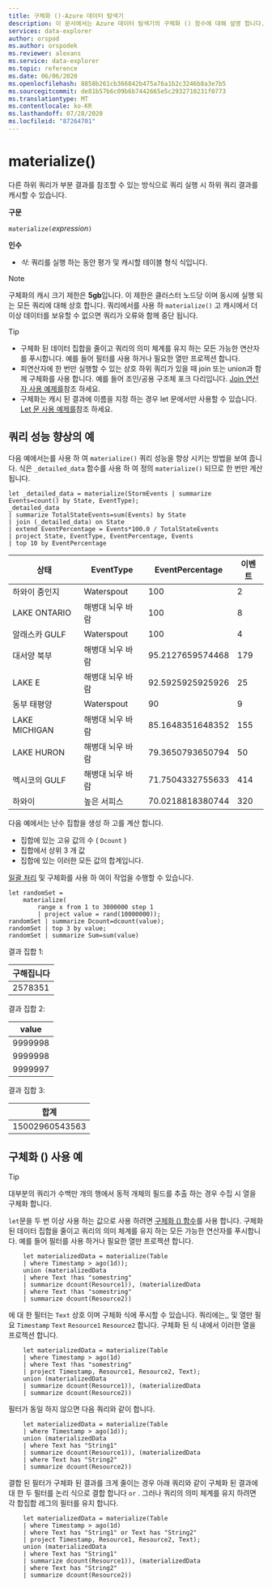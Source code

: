 ```yaml
---
title: 구체화 ()-Azure 데이터 탐색기
description: 이 문서에서는 Azure 데이터 탐색기의 구체화 () 함수에 대해 설명 합니다.
services: data-explorer
author: orspod
ms.author: orspodek
ms.reviewer: alexans
ms.service: data-explorer
ms.topic: reference
ms.date: 06/06/2020
ms.openlocfilehash: 8858b261cb366842b475a76a1b2c3246b8a3e7b5
ms.sourcegitcommit: de81b57b6c09b6b7442665e5c2932710231f0773
ms.translationtype: MT
ms.contentlocale: ko-KR
ms.lasthandoff: 07/28/2020
ms.locfileid: "87264701"
---
```

# <a name="materialize"></a>materialize()

다른 하위 쿼리가 부분 결과를 참조할 수 있는 방식으로 쿼리 실행 시 하위 쿼리 결과를 캐시할 수 있습니다.
 
**구문**

`materialize(`*expression*`)`

**인수**

* *식*: 쿼리를 실행 하는 동안 평가 및 캐시할 테이블 형식 식입니다.

> [!NOTE]
> 구체화의 캐시 크기 제한은 **5gb**입니다. 이 제한은 클러스터 노드당 이며 동시에 실행 되는 모든 쿼리에 대해 상호 합니다. 쿼리에서를 사용 하 `materialize()` 고 캐시에서 더 이상 데이터를 보유할 수 없으면 쿼리가 오류와 함께 중단 됩니다.

>[!TIP]
>
>* 구체화 된 데이터 집합을 줄이고 쿼리의 의미 체계를 유지 하는 모든 가능한 연산자를 푸시합니다. 예를 들어 필터를 사용 하거나 필요한 열만 프로젝션 합니다.
>* 피연산자에 한 번만 실행할 수 있는 상호 하위 쿼리가 있을 때 join 또는 union과 함께 구체화를 사용 합니다. 예를 들어 조인/공용 구조체 포크 다리입니다. [Join 연산자 사용 예제를](#examples-of-query-performance-improvement)참조 하세요.
>* 구체화는 캐시 된 결과에 이름을 지정 하는 경우 let 문에서만 사용할 수 있습니다. [Let 문 사용 예제를](#examples-of-using-materialize)참조 하세요.

## <a name="examples-of-query-performance-improvement"></a>쿼리 성능 향상의 예

다음 예에서는를 사용 하 여 `materialize()` 쿼리 성능을 향상 시키는 방법을 보여 줍니다.
식은 `_detailed_data` 함수를 사용 하 여 정의 `materialize()` 되므로 한 번만 계산 됩니다.

<!-- csl: https://help.kusto.windows.net/Samples -->
```kusto
let _detailed_data = materialize(StormEvents | summarize Events=count() by State, EventType);
_detailed_data
| summarize TotalStateEvents=sum(Events) by State
| join (_detailed_data) on State
| extend EventPercentage = Events*100.0 / TotalStateEvents
| project State, EventType, EventPercentage, Events
| top 10 by EventPercentage
```

|상태|EventType|EventPercentage|이벤트|
|---|---|---|---|
|하와이 중인지|Waterspout|100|2|
|LAKE ONTARIO|해병대 뇌우 바람|100|8|
|알래스카 GULF|Waterspout|100|4|
|대서양 북부|해병대 뇌우 바람|95.2127659574468|179|
|LAKE E|해병대 뇌우 바람|92.5925925925926|25|
|동부 태평양|Waterspout|90|9|
|LAKE MICHIGAN|해병대 뇌우 바람|85.1648351648352|155|
|LAKE HURON|해병대 뇌우 바람|79.3650793650794|50|
|멕시코의 GULF|해병대 뇌우 바람|71.7504332755633|414|
|하와이|높은 서피스|70.0218818380744|320|


다음 예에서는 난수 집합을 생성 하 고를 계산 합니다. 
* 집합에 있는 고유 값의 수 ( `Dcount` )
* 집합에서 상위 3 개 값 
* 집합에 있는 이러한 모든 값의 합계입니다. 
 
[일괄 처리](batches.md) 및 구체화를 사용 하 여이 작업을 수행할 수 있습니다.

<!-- csl: https://help.kusto.windows.net/Samples -->
```kusto
let randomSet = 
    materialize(
        range x from 1 to 3000000 step 1
        | project value = rand(10000000));
randomSet | summarize Dcount=dcount(value);
randomSet | top 3 by value;
randomSet | summarize Sum=sum(value)
```

결과 집합 1:  

|구해집니다|
|---|
|2578351|

결과 집합 2: 

|value|
|---|
|9999998|
|9999998|
|9999997|

결과 집합 3: 

|합계|
|---|
|15002960543563|

## <a name="examples-of-using-materialize"></a>구체화 () 사용 예

> [!TIP]
> 대부분의 쿼리가 수백만 개의 행에서 동적 개체의 필드를 추출 하는 경우 수집 시 열을 구체화 합니다.

`let`문을 두 번 이상 사용 하는 값으로 사용 하려면 [구체화 () 함수](./materializefunction.md)를 사용 합니다. 구체화 된 데이터 집합을 줄이고 쿼리의 의미 체계를 유지 하는 모든 가능한 연산자를 푸시합니다. 예를 들어 필터를 사용 하거나 필요한 열만 프로젝션 합니다.

```kusto
    let materializedData = materialize(Table
    | where Timestamp > ago(1d));
    union (materializedData
    | where Text !has "somestring"
    | summarize dcount(Resource1)), (materializedData
    | where Text !has "somestring"
    | summarize dcount(Resource2))
```

에 대 한 필터는 `Text` 상호 이며 구체화 식에 푸시할 수 있습니다.
쿼리에는,, 및 열만 필요 `Timestamp` `Text` `Resource1` `Resource2` 합니다. 구체화 된 식 내에서 이러한 열을 프로젝션 합니다.
    
```kusto
    let materializedData = materialize(Table
    | where Timestamp > ago(1d)
    | where Text !has "somestring"
    | project Timestamp, Resource1, Resource2, Text);
    union (materializedData
    | summarize dcount(Resource1)), (materializedData
    | summarize dcount(Resource2))
```
    
필터가 동일 하지 않으면 다음 쿼리와 같이 합니다.  

```kusto
    let materializedData = materialize(Table
    | where Timestamp > ago(1d));
    union (materializedData
    | where Text has "String1"
    | summarize dcount(Resource1)), (materializedData
    | where Text has "String2"
    | summarize dcount(Resource2))
 ```

결합 된 필터가 구체화 된 결과를 크게 줄이는 경우 아래 쿼리와 같이 구체화 된 결과에 대 한 두 필터를 논리 식으로 결합 합니다 `or` . 그러나 쿼리의 의미 체계를 유지 하려면 각 합집합 레그의 필터를 유지 합니다.
     
```kusto
    let materializedData = materialize(Table
    | where Timestamp > ago(1d)
    | where Text has "String1" or Text has "String2"
    | project Timestamp, Resource1, Resource2, Text);
    union (materializedData
    | where Text has "String1"
    | summarize dcount(Resource1)), (materializedData
    | where Text has "String2"
    | summarize dcount(Resource2))
```
    
